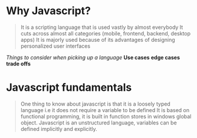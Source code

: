 # Why Javascript?
> It is a scripting language that is used vastly  by almost everybody
> It cuts across almost all categories (mobile, frontend, backend, desktop apps)
> It is majorly used because of its advantages of  designing personalized user interfaces

*Things to consider when picking up a language*
**Use cases**
**edge cases**
**trade offs**

# Javascript fundamentals
> One thing to know about javascript is that it is a loosely typed language i.e  it does not require a variable to be defined
> It is based on functional programming, it is built in function stores in windows global object.
> Javascript is an unstructured language, variables can be defined implicitly and explicitly.
